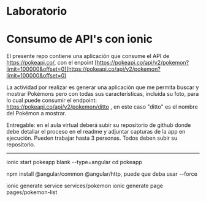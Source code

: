 # Laboratorio 
# Consumo de API's con ionic

El presente repo contiene una aplicación que consume el API de https://pokeapi.co/, con el enpoint [https://pokeapi.co/api/v2/pokemon?limit=100000&offset=0](https://pokeapi.co/api/v2/pokemon?limit=100000&offset=0)

La actividad por realizar es generar una aplicación que me permita buscar y mostrar Pokémons pero con todas sus características, incluida su foto, para lo cual puede consumir el endpoint: https://pokeapi.co/api/v2/pokemon/ditto , en este caso "ditto" es el nombre del Pokémon a mostrar.

Entregable: en el aula virtual deberá subir su repositorio de github donde debe detallar el proceso en el readme y adjuntar capturas de la app en ejecución. Pueden trabajar hasta 3 personas. Todos deben subir su repositorio.


----
ionic start pokeapp blank --type=angular
cd pokeapp

npm install @angular/common @angular/http, puede que deba usar --force

ionic generate service services/pokemon
ionic generate page pages/pokemon-list

